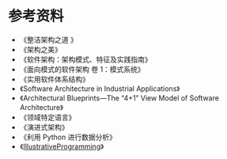 # 参考资料

* 《整洁架构之道 》
* 《架构之美》
* 《软件架构：架构模式、特征及实践指南》
* 《面向模式的软件架构 卷 1：模式系统》
* 《实用软件体系结构》
* 《Software Architecture in Industrial Applications》
* 《Architectural Blueprints—The “4+1” View Model of Software Architecture》
* 《领域特定语言》
* 《演进式架构》
* 《利用 Python 进行数据分析》
* 《[IllustrativeProgramming](https://martinfowler.com/bliki/IllustrativeProgramming.html)》
